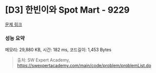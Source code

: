 # [D3] 한빈이와 Spot Mart - 9229 

[문제 링크](https://swexpertacademy.com/main/code/problem/problemDetail.do?contestProbId=AW8Wj7cqbY0DFAXN) 

### 성능 요약

메모리: 29,880 KB, 시간: 182 ms, 코드길이: 1,453 Bytes



> 출처: SW Expert Academy, https://swexpertacademy.com/main/code/problem/problemList.do